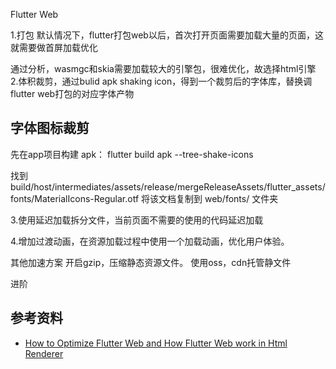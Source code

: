 Flutter Web

1.打包
默认情况下，flutter打包web以后，首次打开页面需要加载大量的页面，这就需要做首屏加载优化

通过分析，wasmgc和skia需要加载较大的引擎包，很难优化，故选择html引擎
2.体积裁剪，通过bulid apk shaking icon，得到一个裁剪后的字体库，替换调flutter web打包的对应字体产物

## 字体图标裁剪


先在app项目构建 apk： flutter build apk --tree-shake-icons

找到 build/host/intermediates/assets/release/mergeReleaseAssets/flutter_assets/fonts/MaterialIcons-Regular.otf
将该文档复制到 web/fonts/ 文件夹

3.使用延迟加载拆分文件，当前页面不需要的使用的代码延迟加载

4.增加过渡动画，在资源加载过程中使用一个加载动画，优化用户体验。

其他加速方案
开启gzip，压缩静态资源文件。
使用oss，cdn托管静文件

进阶


## 参考资料

- [How to Optimize Flutter Web and How Flutter Web work in Html Renderer](https://medium.com/@GSYTech/how-to-optimize-flutter-web-and-how-flutter-web-work-in-html-renderer-b399ffd66718)

